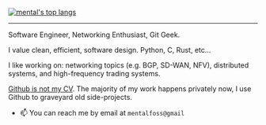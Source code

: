 [![mental's top langs](https://github-readme-stats.vercel.app/api/top-langs/?username=mental32&layout=compact&hide=javascript&theme=dark)](https://github.com/anuraghazra/github-readme-stats)

<hr>


Software Engineer, Networking Enthusiast, Git Geek.

I value clean, efficient, software design. Python, C, Rust, etc...

I like working on: networking topics (e.g. BGP, SD-WAN, NFV), distributed systems, and high-frequency trading systems.

[Github is not my CV](https://blog.jcoglan.com/2013/11/15/why-github-is-not-your-cv/). The majority of my work happens privately now, I use Github to graveyard old side-projects.

<!-- [![mental's github stats](https://github-readme-stats.vercel.app/api?username=mental32&theme=dark&hide_title=true&show_icons=true&count_private=true&hide_rank=false&include_all_commits=true)](https://github.com/anuraghazra/github-readme-stats)
 -->



  * 📫 You can reach me by email at `mentalfoss@gmail`
